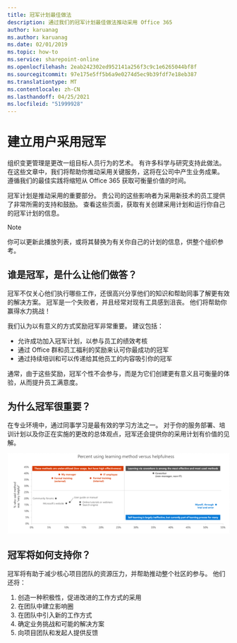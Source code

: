 ```yaml
---
title: 冠军计划最佳做法
description: 通过我们的冠军计划最佳做法推动采用 Office 365
author: karuanag
ms.author: karuanag
ms.date: 02/01/2019
ms.topic: how-to
ms.service: sharepoint-online
ms.openlocfilehash: 2eab242302ed952141a256f3c9c1e6265044bf8f
ms.sourcegitcommit: 97e175e5ff5b6a9e0274d5ec9b39fdf7e18eb387
ms.translationtype: MT
ms.contentlocale: zh-CN
ms.lasthandoff: 04/25/2021
ms.locfileid: "51999928"
---
```

# <a name="establish-champions-for-user-adoption"></a>建立用户采用冠军 

组织变更管理是更改一组目标人员行为的艺术。 有许多科学与研究支持此做法。 在这些文章中，我们将帮助你推动采用关键服务，这将在公司中产生业务成果。  遵循我们的最佳实践将缩短从 Office 365 获取可衡量价值的时间。  

冠军计划是推动采用的重要部分。 贵公司的这些影响者为采用新技术的员工提供了非常所需的支持和鼓励。 查看这些页面，获取有关创建采用计划和运行你自己的冠军计划的信息。 

> [!NOTE]
> 你可以更新此播放列表，或将其替换为有关你自己的计划的信息，供整个组织参考。

## <a name="who-are-champions-and-what-makes-them-tick"></a>谁是冠军，是什么让他们做答？

冠军不仅关心他们执行哪些工作，还很高兴分享他们的知识和帮助同事了解更有效的解决方案。 冠军是一个失败者，并且经常对现有工具感到沮丧。 他们将帮助你赢得水力挑战！  

我们认为以有意义的方式奖励冠军非常重要。 建议包括：

- 允许成功加入冠军计划，以参与员工的绩效考核
- 通过 Office 群和员工福利的奖励来认可你最成功的冠军  
- 通过持续培训和可以传递给其他员工的内容吸引你的冠军 

通常，由于这些奖励，冠军个性不会参与，而是为它们创建更有意义且可衡量的体验，从而提升员工满意度。 

## <a name="why-are-champions-important"></a>为什么冠军很重要？ 

在专业环境中，通过同事学习是最有效的学习方法之一。 对于你的服务部署、培训计划以及你正在实施的更改的总体观点，冠军还会提供你的采用计划有价值的见解。  

![使用学习方法与帮助的百分比](media/champstats.png)

## <a name="how-will-champions-support-you"></a>冠军将如何支持你？

冠军将有助于减少核心项目团队的资源压力，并帮助推动整个社区的参与。 他们还将：

1. 创造一种积极性，促进改进的工作方式的采用
1. 在团队中建立影响圈
1. 在团队中引入新的工作方式
1. 确定业务挑战和可能的解决方案
1. 向项目团队和发起人提供反馈
